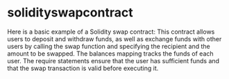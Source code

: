 # solidityswapcontract
Here is a basic example of a Solidity swap contract:
This contract allows users to deposit and withdraw funds, as well as exchange funds with other users by calling the swap function and specifying the recipient and the amount to be swapped. The balances mapping tracks the funds of each user. The require statements ensure that the user has sufficient funds and that the swap transaction is valid before executing it.
